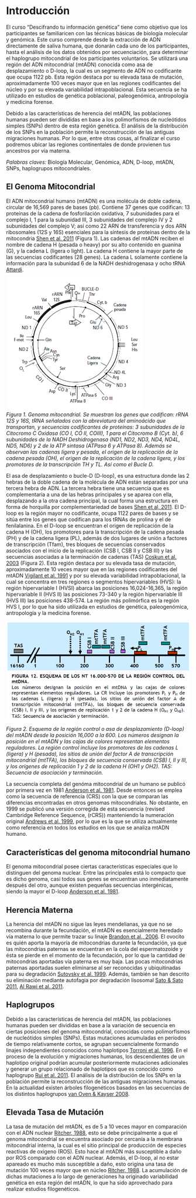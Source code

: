 # Introducción  
El curso “Descifrando tu información genética” tiene como objetivo que los participantes se familiaricen con las técnicas básicas de biología molecular y genómica. Este curso comprende desde la extracción de ADN directamente de saliva humana, que donarán cada uno de los participantes, hasta el análisis de los datos obtenidos por secuenciación, para determinar el haplogrupo mitocondrial de los participantes voluntarios. Se utilizará una región del ADN mitocondrial (mtADN) conocida como asa de desplazamiento o D-loop, la cual es un segmento de ADN no codificante que ocupa 1122 pb. Esta región destaca por su elevada tasa de mutación, aproximadamente 100 veces mayor que en las regiones codificantes del núcleo y por su elevada variabilidad intrapoblacional. Esta secuencia se ha utilizado en estudios de genética poblacional, paleogenómica, antropología y medicina forense.  

Debido a las características de herencia del mtADN, las poblaciones humanas pueden ser divididas en base a los polimorfismos de nucleótidos simples (SNPs) dentro de esta región genética. El análisis de la distribución de los SNPs en la población permite la reconstrucción de las antiguas migraciones humanas. Por lo que, entre otras cosas, al finalizar el curso podremos ubicar las regiones continentales de donde provienen tus ancestros por vía materna.  
 
 *Palabras claves:* Biología Molecular, Genómica, ADN, D-loop, mtADN, SNPs, haplogrupos mitocondriales.  
   
## El Genoma Mitocondrial  

El ADN mitocondrial humano (mtADN)  es una molécula de doble cadena, circular de 16,569 pares de bases (pb). Contiene 37 genes que codifican: 13 proteínas de la  cadena de fosforilación oxidativa, 7 subunidades para el complejo I, 1 para la subunidad III, 3 subunidades del complejo IV y 2 subunidades del complejo V; así como 22 ARN de transferencia y dos ARN ribosomales (12S y 16S) esenciales para la síntesis de proteínas dentro de la mitocondria [Shen et al. 2011](https://nyaspubs.onlinelibrary.wiley.com/doi/abs/10.1111/j.1749-6632.2010.05635.x) (Figura 1).  Las cadenas del mtADN reciben el nombre de cadena H (pesada o heavy) por su alto contenido en guanina (G), y la cadena L (ligera o light). La cadena H contiene la mayor parte de las secuencias codificantes (28 genes). La cadena L solamente contiene la información para la subunidad 6 de la NADH deshidrogenasa y ocho tRNA [Attardi](https://www.annualreviews.org/doi/abs/10.1146/annurev.cb.04.110188.001445).  
  

![Figura1](Figura1.png)   
_Figura 1. Genoma mitocondrial. Se muestran los genes que codifican: rRNA 12S y 16S, tRNA señalados con la abreviatura del aminoácido que transportan, y secuencias codificantes de proteínas: 3 subunidades de la Citocromo C Oxidasa (CO I, CO II, COIII), 1 para el Citocromo B (Cyt. b), 6 subunidades de la NADH Deshidrogenasa (ND1, ND2, ND3, ND4, ND4L, ND5, ND6) y 2 de la ATP sintasa (ATPasa 6 y ATPasa 8). Además se observan las cadenas ligera y pesada, el origen de la replicación de la cadena pesada (OH), el origen de la replicación de la cadena ligera, y los promotores de la transcripción TH y TL. Así como el Bucle D._
  
El asa de desplazamiento o bucle-D (D-loop), es una estructura donde las 2 hebras de la doble cadena de la molécula de ADN están separadas por una tercera hebra de ADN. La tercera hebra tiene una secuencia que es complementaria a una de las hebras principales y se aparea con ella, desplazando a la otra cadena principal, la cual forma una estructura en forma de horquilla por complementariedad de bases [Shen et al, 2011](https://nyaspubs.onlinelibrary.wiley.com/doi/abs/10.1111/j.1749-6632.2010.05635.x). El D-loop es la región mayor no codificante, ocupa 1122 pares de bases y se sitúa entre los genes que codifican para los tRNAs de prolina y el de fenilalanina.  En el D-loop  se encuentran el origen de replicación de la cadena H (OH), los promotores para la transcripción de la cadena pesada (PH) y de la cadena ligera (PL), además de dos lugares de unión a factores de transcripción (Tfam), tres bloques de secuencias conservados asociados con el inicio de la replicación (CSB I, CSB II y CSB III) y las secuencias asociadas a la terminación de cadenas (TAS) [Coskun et al. 2003](https://www.ncbi.nlm.nih.gov/pmc/articles/PMC151313/) (Figura 2). Esta región destaca por su elevada tasa de mutación, aproximadamente 10 veces mayor que en las regiones codificantes del mtADN [Vigilant et al. 1991](https://science.sciencemag.org/content/253/5027/1503.long) y por su elevada variabilidad intrapoblacional, la cual se concentra en tres regiones o segmentos hipervariables (HVS): la región hipervariable I (HVSI) abarca las posiciones 16,024-16,365, la región hipervariable II (HVS II) las posiciones 73-340 y la región hipervariable III (HVS III) las posiciones 438-574. La región más polimórfica es la región HVS I, por lo que ha sido utilizada en estudios de genética, paleogenómica, antropología y la medicina forense.



![Figura2](Figura2.png)   

_Figura 2. Esquema de la región control o asa de desplazamiento (D-loop) del  mtADN desde la posición 16,000 a la 600. Los números designan la posición en el mtADN y las cajas de colores representan elementos reguladores. La región control incluye los promotores de las cadenas L (ligera) y H (pesada), los sitios de unión del factor A de transcripción mitocondrial (mtTFA), los bloques de secuencia conservada (CSB) I, II y III, y los orígenes de replicación 1 y 2 de la cadena H (OH1 y OH2). TAS: Secuencia de asociación y terminación._   

La secuencia completa del genóma mitocondrial de un humano se publicó por primera vez en 1981 [Anderson et al. 1981](https://www.nature.com/articles/290457a0). Desde entonces se emplea como la secuencia de referencia (CRS) con la que se comparan las diferencias encontradas en otros genomas mitocondriales. No obstante, en 1999 se publicó una versión corregida de esta secuencia (revised Cambridge Reference Sequence, (rCRS)) manteniendo la numeración original [Andrews et al. 1999](https://www.nature.com/articles/ng1099_147), por lo que es la que se utiliza actualmente como referencia en todos los estudios en los que se analiza mtADN humano. 

## Características del genoma mitocondrial humano  

El genoma mitocondrial posee ciertas características especiales que lo distinguen del genoma nuclear. Entre las principales está lo compacto que es dicho genoma, casi todos sus genes se encuentran uno inmediatamente después del otro, aunque existen pequeñas secuencias intergénicas, siendo la mayor el D-loop [Anderson et al. 1981](https://www.nature.com/articles/290457a0).

## Herencia Materna  

La herencia del mtADN no sigue las leyes mendelianas, ya que no se recombina durante la fecundación, el mtADN es esencialmente heredado vía materna lo que permite trazar su linaje [Brandon et al., 2006](https://www.nature.com/articles/1209607). El ovocito es quién aporta la mayoría de mitocondrias durante la fecundación, ya que las mitocondrias paternas se encuentran en la cola del espermatozoide y ésta se pierde en el momento de la fecundación, por lo que la cantidad de mitocondrias aportadas vía paterna es muy baja. Las pocas mitocondrias paternas aportadas suelen eliminarse al ser reconocidas y ubiquitinadas para su degradación [Sutovsky et al. 1999](https://www.nature.com/articles/46466). Además, también se han descrito su eliminación mediante autofagia por degradación lisosomal [Sato & Sato 2011](http://www.sciencemag.org/cgi/pmidlookup?view=long&pmid=21998252), [Al Rawi et al. 2011](https://science.sciencemag.org/content/334/6059/1144.long).

## Haplogrupos  

Debido a las características de herencia del mtADN, las poblaciones humanas pueden ser divididas en base a la variación de secuencia en ciertas posiciones del genoma mitocondrial, conocidas como polimorfismos de nucleótidos simples (SNPs). Estas mutaciones acumuladas en periodos de tiempo relativamente cortos, se agrupan secuencialmente formando linajes independientes conocidos como haplotipos [Torroni et al. 1996](https://www.ncbi.nlm.nih.gov/pubmed/8978068). En el proceso de la evolución y migraciones humanas, los descendientes de un haplotipo original podrían acumular posteriormente mutaciones adicionales y generar un grupo relacionado de haplotipos que es conocido como haplogrupo [Rui et al. 2011](https://www.sciencedirect.com/science/article/pii/S0027510711000583?via%3Dihub). El análisis de la distribución de los SNPs en la población permite la reconstrucción de las antiguas migraciones humanas. En la actualidad existen árboles filogenéticos basados en las secuencias de los distintos haplogrupos [van Oven & Kayser 2008](https://onlinelibrary.wiley.com/doi/abs/10.1002/humu.20921).

## Elevada Tasa de Mutación  

La tasa de mutación del mtADN, es de 5 a 10 veces mayor en comparación con el ADN nuclear [Ritcher, 1988](https://www.sciencedirect.com/science/article/pii/135727259500025K?via%3Dihub), esto se debe principalmente a que el genoma mitocondrial se encuentra asociado por cercanía a la membrana mitocondrial interna, la cual es el sitio principal de producción de especies reactivas de oxigeno (ROS). Esto hace al mtADN más susceptible a daño por ROS comparado con el ADN nuclear. Además, el D-loop, al no estar apareado es mucho más susceptible a daño, esto origina una tasa de mutación 100 veces mayor que en núcleo [Ritcher, 1988](https://www.sciencedirect.com/science/article/pii/135727259500025K?via%3Dihub). La acumulación de dichas mutaciones a lo largo de generaciones ha originado variabilidad genética en esta región del mtADN, lo que ha sido aprovechado para realizar estudios filogenéticos.

